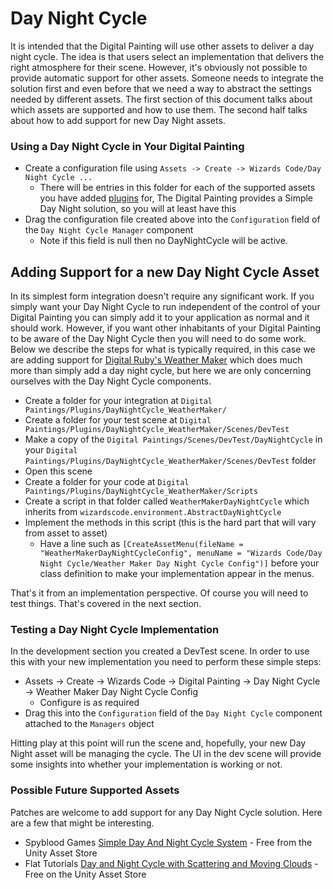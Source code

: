 ﻿# Day Night Cycle

It is intended that the Digital Painting will use other assets to deliver a day night cycle. The idea is that users select an implementation that delivers the right atmosphere for their scene. However, it's obviously not possible to provide automatic support for other assets. Someone needs to integrate the solution first and even before that we need a way to abstract the settings needed by different assets. The first section of this document talks about which assets are supported and how to use them. The second half talks about how to add support for new Day Night assets.

### Using a Day Night Cycle in Your Digital Painting

  * Create a configuration file using `Assets -> Create -> Wizards Code/Day Night Cycle ... `
    * There will be entries in this folder for each of the supported assets you have added [plugins](../plugins/README.md) for, The Digital Painting provides a Simple Day Night solution, so you will at least have this
  * Drag the configuration file created above into the `Configuration` field of the `Day Night Cycle Manager` component
    * Note if this field is null then no DayNightCycle will be active.

## Adding Support for a new Day Night Cycle Asset

In its simplest form integration doesn't require any significant work. If you simply want your Day Night Cycle to run independent of the control of your Digital Painting you can simply add it to your application as normal and it should work. However, if you want other inhabitants of your Digital Painting to be aware of the Day Night Cycle then you will need to do some work. Below we describe the steps for what is typically required, in this case we are adding support for [Digital Ruby's Weather Maker](https://assetstore.unity.com/packages/tools/particles-effects/weather-maker-sky-weather-water-volumetric-light-60955) which does much more than simply add a day night cycle, but here we are only concerning ourselves with the Day Night Cycle components.

  * Create a folder for your integration at `Digital Paintings/Plugins/DayNightCycle_WeatherMaker/`
  * Create a folder for your test scene at `Digital Paintings/Plugins/DayNightCycle_WeatherMaker/Scenes/DevTest`
  * Make a copy of the `Digital Paintings/Scenes/DevTest/DayNightCycle` in your `Digital Paintings/Plugins/DayNightCycle_WeatherMaker/Scenes/DevTest` folder
  * Open this scene
  * Create a folder for your code at `Digital Paintings/Plugins/DayNightCycle_WeatherMaker/Scripts`
  * Create a script in that folder called `WeatherMakerDayNightCycle` which inherits from `wizardscode.environment.AbstractDayNightCycle`
  * Implement the methods in this script (this is the hard part that will vary from asset to asset)
    * Have a line such as `[CreateAssetMenu(fileName = "WeatherMakerDayNightCycleConfig", menuName = "Wizards Code/Day Night Cycle/Weather Maker Day Night Cycle Config")]` before your class definition to make your implementation appear in the menus.

That's it from an implementation perspective. Of course you will need to test things. That's covered in the next section.


### Testing a Day Night Cycle Implementation

In the development section you created a DevTest scene. In order to use this with your new implementation you need to perform these simple steps:

  * Assets -> Create -> Wizards Code -> Digital Painting -> Day Night Cycle -> Weather Maker Day Night Cycle Config
    * Configure is as required
  * Drag this into the `Configuration` field of the `Day Night Cycle` component attached to the `Managers` object

Hitting play at this point will run the scene and, hopefully, your new Day Night asset will be managing the cycle. The UI in the dev scene will provide some insights into whether your implementation is working or not.

### Possible Future Supported Assets

Patches are welcome to add support for any Day Night Cycle solution. Here are a few that might be interesting.

  * Spyblood Games [Simple Day And Night Cycle System](https://assetstore.unity.com/packages/templates/tutorials/simple-day-and-night-cycle-system-66647) - Free from the Unity Asset Store
  * Flat Tutorials [Day and Night Cycle with Scattering and Moving Clouds](https://assetstore.unity.com/packages/tools/particles-effects/day-and-night-cycle-with-scattering-and-moving-clouds-27024) - Free on the Unity Asset Store

